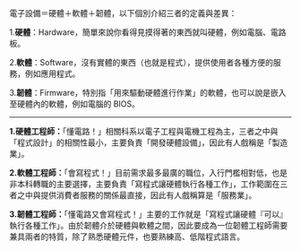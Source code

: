 電子設備＝硬體＋軟體＋韌體，以下個別介紹三者的定義與差異：

1.**硬體**：Hardware，簡單來說你看得見摸得著的東西就叫硬體，例如電腦、電路板。

2.**軟體**：Software，沒有實體的東西（也就是程式），提供使用者各種方便的服務，例如應用程式。

3.**韌體**：Firmware，特別指「用來驅動硬體進行作業」的軟體，也可以說是嵌入至硬體內的軟體，例如電腦的 BIOS。

-----

**1.硬體工程師：**「懂電路！」相關科系以電子工程與電機工程為主，三者之中與「程式設計」的相關性最小，主要負責「開發硬體設備」，因此有人戲稱是「製造業」。

**2.軟體工程師：**「會寫程式！」目前需求最多最廣的職位，入行門檻相對低，也是非本科轉職的主要選擇，主要負責「寫程式讓硬體執行各種工作」，工作範圍在三者之中與提供消費者服務的關係最直接，因此有人戲稱算是「服務業」。

**3.韌體工程師：**「懂電路又會寫程式！」主要的工作就是「寫程式讓硬體『可以』執行各種工作」。由於韌體介於硬體與軟體之間，因此要成為一位韌體工程師需要兼具兩者的特質，除了熟悉硬體元件，也要熟練高、低階程式語言。
